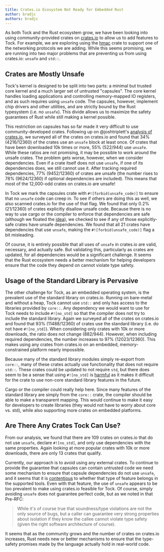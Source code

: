 ```yaml
---
title: Crates.io Ecosystem Not Ready for Embedded Rust
author: bradjc
authors: bradjc
---
```


As both Tock and the Rust ecosystem grow, we have been looking into using
community-provided crates on [crates.io](https://crates.io) to allow us to add
features to Tock. For example, we are exploring using the
[hmac](https://www.crates.io/crates/hmac) crate to support one of the networking
protocols we are adding. While this seems promising, we are running into two
major problems that are preventing us from using crates.io: `unsafe` and
`std::`.

## Crates are Mostly Unsafe

Tock's kernel is designed to be split into two parts: a minimal but trusted core
kernel and a much larger set of untrusted "capsules". The core kernel handles
loading applications and controlling memory-mapped IO registers, and as such
requires using `unsafe` code. The capsules, however, implement chip drivers and
other utilities, and are strictly bound by the Rust typesystem (i.e. no
`unsafe`). This divide allows us to maximize the safety guarantees of Rust while
still making a kernel possible.

This restriction on capsules has so far made it very difficult to use
community-developed crates. Following up on @joshtriplett's [analysis of
crates.io](https://twitter.com/josh_triplett/status/849089108727222275), we
surveyed all of the crates on crates.io and found that 34% (4216/12360) of the
crates use an `unsafe` block at least once. Of crates that have been downloaded
10k times or more, 55% (522/944) use `unsafe`. While these ratios are not
promising, it may be possible to work around the unsafe crates. The problem gets
worse, however, when we consider dependencies. Even if a crate itself does not
use `unsafe`, if one of its dependencies does, we still cannot use it. After
tracking required dependencies, 77% (9452/12360) of crates are unsafe (the
number rises to 78% (9624/12360) if optional dependencies are included). This
means that most of the 12,000-odd crates on crates.io are unsafe!

In Tock we mark the capsules crate with `#![forbid(unsafe_code)]` to ensure that
no `unsafe` code can creep in. To see if others are doing this as well, we also
scanned crates.io for the use of that flag. We found that only 0.2% (21/12360)
of crates explicitly disallow unsafe code. Because there is no way to use cargo
or the compiler to enforce that dependencies are safe (although we floated the
[idea](https://internals.rust-lang.org/t/pre-rfc-cargo-safety-rails/5535)), we
checked to see if any of those explicitly-safe crates have unsafe dependencies.
We found that all 21 crates have dependencies that use `unsafe`, making the
`#![forbid(unsafe_code)]` flag a bit misleading.

Of course, it is entirely possible that all uses of `unsafe` in crates.io are
valid, necessary, and actually safe. But validating this, particularly as crates
are updated, for all dependencies would be a significant challenge. It seems
that the Rust ecosystem needs a better mechanism for helping developers ensure
that the code they depend on cannot violate type safety.

## Usage of the Standard Library is Pervasive

The other challenge for Tock, as an embedded operating system, is the prevalent
use of the standard library on crates.io. Running on bare-metal and without a heap, Tock cannot use
`std::` and only has access to the libraries provided by `core::`. Any
dependency we would want to use for Tock needs to include `#![no_std]` so that
the compiler does not try to include the standard library. Again we surveyed all
of the crates on crates.io and found that 93% (11488/12360) of crates use the
standard library (i.e. do not have `#![no_std]`). When considering only crates
with 10k or more downloads, the ratio does not change (882/944). However, when
including required dependencies, the number increases to 97% (12023/12360).
This makes using any crates from crates.io on an embedded, memory-constrained platform nearly
impossible.

Because many of the standard library modules simply re-export from `core::`,
many of these crates actually use functionality that does not require `std::`.
These crates could be updated to not require `std`, but there does seem to be a sense that using `#![no_std]` is
[harmful](https://stackoverflow.com/questions/35951024/stdopsadd-or-coreopsadd#comment59560275_35951141)
as it makes it difficult for the crate to use non-core standard library features
in the future.

Cargo or the compiler could really help here. Since many features of the
standard library are simply from the `core::` crate, the compiler should be able
to make a transparent mapping. This would continue to make it easy for
developers to create libraries (they would not have to worry about core vs.
std), while also supporting more crates on embedded platforms.

## Are There Any Crates Tock Can Use?

From our analysis, we found that there are 109 crates on crates.io that do not
use `unsafe`, declare `#![no_std]`, and only use dependencies with the same
properties. Again looking at more popular crates with 10k or more downloads,
there are only 13 crates that qualify.

Currently, our approach is to avoid using any external crates. To continue to
provide the guarantee that capsules can contain untrusted code we need some
mechanism to ensure that capsule dependencies do not use `unsafe`, and it seems
that it is [contentious](https://internals.rust-lang.org/t/pre-rfc-cargo-safety-rails/5535) to
whether that type of feature belongs in the supported tools.
Even with that feature, the use of
`unsafe` appears to be too prevalent to make using crates.io feasible for Tock.
Of course, simply avoiding `unsafe` does not guarantee perfect code, but as we
noted in that Pre-RFC:

> While it's of course true that soundness/type violations are not the only
> source of bugs, but a caller can guarantee very strong properties about
> isolation if they know the callee cannot violate type safety (given the right
> software architecture of course).

It seems that as the community grows and the number of crates on crates.io
increases, Rust needs new or better mechanisms to ensure that the type-safety
promises made by the language actually hold in real-world code.
